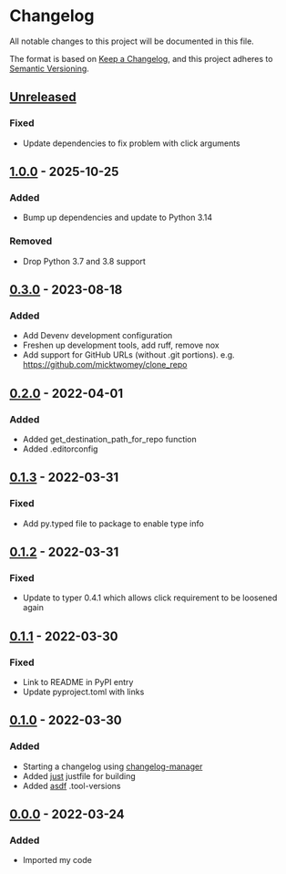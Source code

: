 # Changelog
All notable changes to this project will be documented in this file.

The format is based on [Keep a Changelog](https://keepachangelog.com/en/1.1.0/),
and this project adheres to [Semantic Versioning](https://semver.org/spec/v2.0.0.html).

## [Unreleased]
### Fixed
- Update dependencies to fix problem with click arguments

## [1.0.0] - 2025-10-25
### Added
- Bump up dependencies and update to Python 3.14

### Removed
- Drop Python 3.7 and 3.8 support

## [0.3.0] - 2023-08-18
### Added
- Add Devenv development configuration
- Freshen up development tools, add ruff, remove nox
- Add support for GitHub URLs (without .git portions). e.g. https://github.com/micktwomey/clone_repo

## [0.2.0] - 2022-04-01
### Added
- Added get_destination_path_for_repo function
- Added .editorconfig

## [0.1.3] - 2022-03-31
### Fixed
- Add py.typed file to package to enable type info

## [0.1.2] - 2022-03-31
### Fixed
- Update to typer 0.4.1 which allows click requirement to be loosened again

## [0.1.1] - 2022-03-30
### Fixed
- Link to README in PyPI entry
- Update pyproject.toml with links

## [0.1.0] - 2022-03-30
### Added
- Starting a changelog using [changelog-manager](https://github.com/axelfauvel/changelog-manager)
- Added [just](https://github.com/casey/just) justfile for building
- Added [asdf](https://asdf-vm.com) .tool-versions

## [0.0.0] - 2022-03-24
### Added
- Imported my code

[Unreleased]: https://github.com/micktwomey/clone-repo/compare/1.0.0...HEAD
[1.0.0]: https://github.com/micktwomey/clone-repo/compare/0.3.0...1.0.0
[0.3.0]: https://github.com/micktwomey/clone-repo/compare/0.2.0...0.3.0
[0.2.0]: https://github.com/micktwomey/clone-repo/compare/0.1.3...0.2.0
[0.1.3]: https://github.com/micktwomey/clone-repo/compare/0.1.2...0.1.3
[0.1.2]: https://github.com/micktwomey/clone-repo/compare/0.1.1...0.1.2
[0.1.1]: https://github.com/micktwomey/clone-repo/compare/0.1.0...0.1.1
[0.1.0]: https://github.com/micktwomey/clone-repo/compare/0.0.0...0.1.0
[0.0.0]: https://github.com/micktwomey/clone-repo/releases/tag/0.0.0
